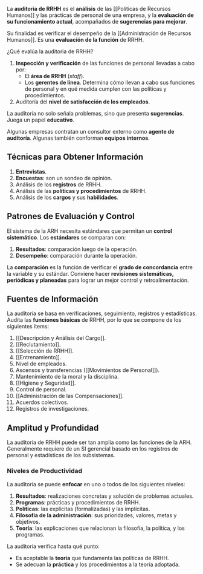 La **auditoría de RRHH** es el **análisis** de las [[Políticas de Recursos Humanos]] y las prácticas de personal de una empresa, y la **evaluación de su funcionamiento actual**, acompañados de **sugerencias para mejorar**.

Su finalidad es verificar el desempeño de la [[Administración de Recursos Humanos]]. Es una **evaluación de la función** de RRHH.

¿Qué evalúa la auditoria de RRHH?

1. **Inspección y verificación** de las funciones de personal llevadas a cabo por:
	- El **área de RRHH** (*staff*).
	- Los **gerentes de línea**. Determina cómo llevan a cabo sus funciones de personal y en qué medida cumplen con las políticas y procedimientos.
2. Auditoría del **nivel de satisfacción de los empleados**.

 La auditoría no solo señala problemas, sino que presenta **sugerencias**. Juega un papel **educativo**.

Algunas empresas contratan un consultor externo como **agente de auditoría**. Algunas también conforman **equipos internos**.

## Técnicas para Obtener Información

1. **Entrevistas**.
2. **Encuestas**: son un sondeo de opinión.
3. Análisis de los **registros** de RRHH.
4. Análisis de las **políticas y procedimientos** de RRHH.
5. Análisis de los **cargos** y sus **habilidades**.

## Patrones de Evaluación y Control

El sistema de la ARH necesita estándares que permitan un **control sistemático**. Los **estándares** se comparan con:

1. **Resultados**: comparación luego de la operación.
2. **Desempeño**: comparación durante la operación.

La **comparación** es la función de verificar el **grado de concordancia** entre la variable y su estándar. Conviene hacer **revisiones sistemáticas, periódicas y planeadas** para lograr un mejor control y retroalimentación.

## Fuentes de Información

La auditoría se basa en verificaciones, seguimiento, registros y estadísticas. Audita las **funciones básicas** de RRHH, por lo que se compone de los siguientes ítems:

1. [[Descripción y Análisis del Cargo]].
2. [[Reclutamiento]].
3. [[Selección de RRHH]].
4. [[Entrenamiento]].
5. Nivel de empleados.
6. Ascensos y transferencias ([[Movimientos de Personal]]).
7. Mantenimiento de la moral y la disciplina.
8. [[Higiene y Seguridad]].
9. Control de personal.
10. [[Administración de las Compensaciones]].
11. Acuerdos colectivos.
12. Registros de investigaciones.

## Amplitud y Profundidad

La auditoría de RRHH puede ser tan amplia como las funciones de la ARH. Generalmente requiere de un SI gerencial basado en los registros de personal y estadísticas de los subsistemas.

### Niveles de Productividad

La auditoría se puede **enfocar** en uno o todos de los siguientes niveles:

1. **Resultados**: realizaciones concretas y solución de problemas actuales.
2. **Programas**: prácticas y procedimientos de RRHH.
3. **Políticas**: las explícitas (formalizadas) y las implícitas.
4. **Filosofía de la administración**: sus prioridades, valores, metas y objetivos.
5. **Teoría**: las explicaciones que relacionan la filosofía, la política, y los programas. 

La auditoría verifica hasta qué punto:

- Es aceptable la **teoría** que fundamenta las políticas de RRHH.
- Se adecuan la **práctica** y los procedimientos a la teoría adoptada.
